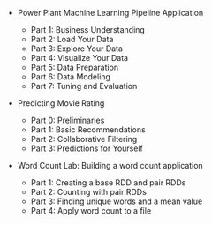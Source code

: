 - Power Plant Machine Learning Pipeline Application
  - Part 1: Business Understanding
  - Part 2: Load Your Data
  - Part 3: Explore Your Data
  - Part 4: Visualize Your Data
  - Part 5: Data Preparation
  - Part 6: Data Modeling
  - Part 7: Tuning and Evaluation
  
- Predicting Movie Rating
  - Part 0: Preliminaries
  - Part 1: Basic Recommendations
  - Part 2: Collaborative Filtering
  - Part 3: Predictions for Yourself

- Word Count Lab: Building a word count application
  - Part 1: Creating a base RDD and pair RDDs
  - Part 2: Counting with pair RDDs
  - Part 3: Finding unique words and a mean value
  - Part 4: Apply word count to a file
